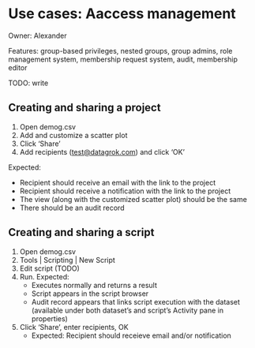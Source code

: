 <!-- TITLE: Use Cases: Access management -->
<!-- SUBTITLE: -->

# Use cases: Aaccess management

Owner: Alexander

Features: group-based privileges, nested groups, group admins, role management system, 
membership request system, audit, membership editor

TODO: write

## Creating and sharing a project

1. Open demog.csv
2. Add and customize a scatter plot
3. Click ‘Share’
4. Add recipients (test@datagrok.com) and click ‘OK’

Expected:
* Recipient should receive an email with the link to the project
* Recipient should receive a notification with the link to the project
* The view (along with the customized scatter plot) should be the same
* There should be an audit record 

## Creating and sharing a script

1. Open demog.csv
2. Tools | Scripting | New Script
3. Edit script (TODO)
4. Run. Expected: 
   * Executes normally and returns a result
   * Script appears in the script browser
   * Audit record appears that links script execution with the dataset (available under both dataset’s and script’s Activity pane in properties)
5. Click ‘Share’, enter recipients, OK
   * Expected: Recipient should receieve email and/or notification

